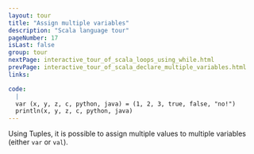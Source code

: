 ```yaml
---
layout: tour
title: "Assign multiple variables"
description: "Scala language tour"
pageNumber: 17
isLast: false
group: tour
nextPage: interactive_tour_of_scala_loops_using_while.html
prevPage: interactive_tour_of_scala_declare_multiple_variables.html
links:

code:
  |
  var (x, y, z, c, python, java) = (1, 2, 3, true, false, "no!")  
  println(x, y, z, c, python, java)  
---
```


Using Tuples, it is possible to assign multiple values to multiple variables (either `var` or `val`).